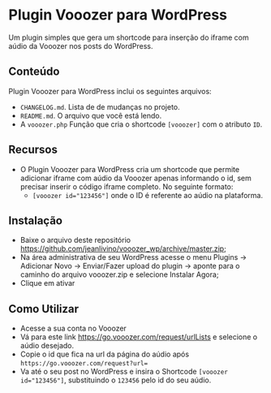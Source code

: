 # Plugin Vooozer para WordPress

Um plugin simples que gera um shortcode para inserção do iframe com aúdio da Vooozer nos posts do WordPress.

## Conteúdo

Plugin Vooozer para WordPress inclui os seguintes arquivos:

* `CHANGELOG.md`. Lista de de mudanças no projeto.
* `README.md`. O arquivo que você está lendo.
* A `vooozer.php` Função que cria o shortcode `[vooozer]` com o atributo `ID`.

## Recursos

* O Plugin Vooozer para WordPress cria um shortcode que permite adicionar iframe com aúdio da Vooozer apenas informando o id, sem precisar inserir o código iframe completo. No seguinte formato:
  * `[vooozer id="123456"]` onde o ID é referente ao aúdio na plataforma.

## Instalação

* Baixe o arquivo deste repositório https://github.com/jeanlivino/vooozer_wp/archive/master.zip;
* Na área administrativa de seu WordPress acesse o menu Plugins -> Adicionar Novo -> Enviar/Fazer upload do plugin -> aponte para o caminho do arquivo vooozer.zip e selecione Instalar Agora;
* Clique em ativar

## Como Utilizar

* Acesse a sua conta no Vooozer
* Vá para este link https://go.vooozer.com/request/urlLists e selecione o aúdio desejado.
* Copie o id que fica na url da página do aúdio após `https://go.vooozer.com/request?url=`
* Va até o seu post no WordPress e insira o Shortcode `[vooozer id="123456"]`, substituindo o `123456` pelo id do seu aúdio.
